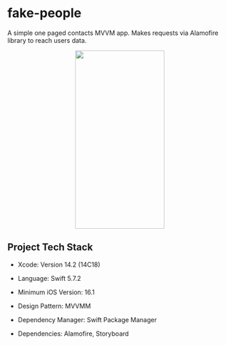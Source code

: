 # fake-people

A simple one paged contacts MVVM app.
Makes requests via Alamofire library to reach users data. 

<p align="center">

<img src="https://user-images.githubusercontent.com/113910333/231228998-5e89fe19-729f-4708-8005-117e8cda002f.png" width="200" height="400">

</p>

## Project Tech Stack

* Xcode: Version 14.2 (14C18)

* Language: Swift 5.7.2

* Minimum iOS Version: 16.1

* Design Pattern: MVVMM

* Dependency Manager: Swift Package Manager

* Dependencies: Alamofire, Storyboard
